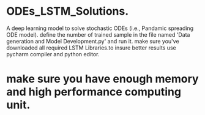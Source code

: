 # ODEs_LSTM_Solutions. 
A deep learning model to solve stochastic ODEs (i.e., Pandamic spreading ODE model).
define the number of trained sample in the file named 'Data generation and Model Development.py' and run it.
make sure you've downloaded all required LSTM Libraries.to insure better results use pycharm compiler and python editor.

# make sure you have enough memory and high performance computing unit.
